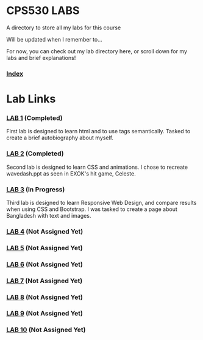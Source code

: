 # CPS530 LABS
A directory to store all my labs for this course 

Will be updated when I remember to...

For now, you can check out my lab directory here, or scroll down for my labs and brief explanations!
### [Index](https://cs.torontomu.ca/~rpmanoha/)



# Lab Links

### [LAB 1](https://cs.torontomu.ca/~rpmanoha/lab01/lab01.html) **(Completed)**
First lab is designed to learn html and to use tags semantically.
Tasked to create a brief autobiography about myself.


### [LAB 2](https://cs.torontomu.ca/~rpmanoha/lab02/lab02.html) **(Completed)**
Second lab is designed to learn CSS and animations.
I chose to recreate wavedash.ppt as seen in EXOK's hit game, Celeste.


### [LAB 3](https://cs.torontomu.ca/~rpmanoha/lab03/lab03.html) **(In Progress)**
Third lab is designed to learn Responsive Web Design, and compare results when using CSS and Bootstrap.
I was tasked to create a page about Bangladesh with text and images.

### [LAB 4](https://cs.torontomu.ca/~rpmanoha/lab04/lab04.html) **(Not Assigned Yet)**

### [LAB 5](https://cs.torontomu.ca/~rpmanoha/lab05/lab05.html) **(Not Assigned Yet)**

### [LAB 6](https://cs.torontomu.ca/~rpmanoha/lab06/lab06.html) **(Not Assigned Yet)**

### [LAB 7](https://cs.torontomu.ca/~rpmanoha/lab07/lab07.html) **(Not Assigned Yet)**

### [LAB 8](https://cs.torontomu.ca/~rpmanoha/lab08/lab08.html) **(Not Assigned Yet)**

### [LAB 9](https://cs.torontomu.ca/~rpmanoha/lab09/lab09.html) **(Not Assigned Yet)**

### [LAB 10](https://cs.torontomu.ca/~rpmanoha/lab10/lab10.html) **(Not Assigned Yet)**
